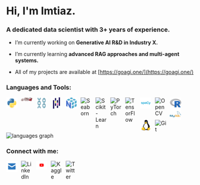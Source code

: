 <h1 align="left">Hi, I'm Imtiaz.</h1>
<h3 align="left">A dedicated data scientist with 3+ years of experience.</h3>

- I’m currently working on **Generative AI R&D in Industry X.**

- I’m currently learning **advanced RAG approaches and multi-agent systems.**

- All of my projects are available at [https://goagi.one/](https://goagi.one/)

<h3 align="left">Languages and Tools:</h3>
<p align="left">
  <img align="left" alt="Python" width="30px" style="padding-right:10px;" src="https://raw.githubusercontent.com/devicons/devicon/master/icons/python/python-original.svg" />
  <img align="left" alt="Crew AI" width="30px" style="padding-right:10px;" src="https://github.com/imtiazx/imtiazx/blob/main/icons/crewai.png" />
  <img align="left" alt="Langflow" width="30px" style="padding-right:10px;" src="https://github.com/imtiazx/imtiazx/blob/main/icons/langflow.png" />
  <img align="left" alt="Pandas" width="30px" style="padding-right:10px;" src="https://raw.githubusercontent.com/devicons/devicon/2ae2a900d2f041da66e950e4d48052658d850630/icons/pandas/pandas-original.svg" />
  <img align="left" alt="NumPy" width="30px" style="padding-right:10px;" src="https://raw.githubusercontent.com/devicons/devicon/master/icons/numpy/numpy-original.svg" />
  <img align="left" alt="Seaborn" width="30px" style="padding-right:10px;" src="https://seaborn.pydata.org/_images/logo-mark-lightbg.svg" />
  <img align="left" alt="Scikit-Learn" width="30px" style="padding-right:10px;" src="https://upload.wikimedia.org/wikipedia/commons/0/05/Scikit_learn_logo_small.svg" />
  <img align="left" alt="PyTorch" width="30px" style="padding-right:10px;" src="https://www.vectorlogo.zone/logos/pytorch/pytorch-icon.svg" />
  <img align="left" alt="TensorFlow" width="30px" style="padding-right:10px;" src="https://www.vectorlogo.zone/logos/tensorflow/tensorflow-icon.svg" />
  <img align="left" alt="SpaCy" width="30px" style="padding-right:10px;" src="https://github.com/imtiazx/imtiazx/blob/main/icons/spacy.png" />
  <img align="left" alt="OpenCV" width="30px" style="padding-right:10px;" src="https://www.vectorlogo.zone/logos/opencv/opencv-icon.svg" />
  <img align="left" alt="R" width="30px" style="padding-right:10px;" src="https://raw.githubusercontent.com/devicons/devicon/master/icons/r/r-original.svg" />
  <img align="left" alt="MySQL" width="30px" style="padding-right:10px;" src="https://raw.githubusercontent.com/devicons/devicon/master/icons/mysql/mysql-original-wordmark.svg" />
  <img align="left" alt="Linux" width="30px" style="padding-right:10px;" src="https://raw.githubusercontent.com/devicons/devicon/master/icons/linux/linux-original.svg" />
  <img align="left" alt="Git" width="30px" style="padding-right:10px;" src="https://www.vectorlogo.zone/logos/git-scm/git-scm-icon.svg" />
</p>
<br/>


###

<div align="left">
  <img src="https://github-readme-stats.vercel.app/api/top-langs?username=imtiazx&locale=en&hide_title=false&layout=compact&card_width=320&langs_count=5&theme=dracula&hide_border=false" height="150" alt="languages graph"/>
</div>

###

<h3 align="left">Connect with me:</h3>
<p align="left">
  <a href="mailto:imtiaz@goagi.one" onclick="navigator.clipboard.writeText('imtiaz@goagi.one')">
    <img align="left" alt="Email" width="30px" style="padding-right:10px;" src="https://github.com/imtiazx/imtiazx/blob/main/icons/mail.png" />
  </a>
  <a href="https://linkedin.com/in/imtiazx" target="blank">
    <img align="left" alt="LinkedIn" width="30px" style="padding-right:10px;" src="https://raw.githubusercontent.com/rahuldkjain/github-profile-readme-generator/master/src/images/icons/Social/linked-in-alt.svg" />
  </a>
  <a href="https://www.youtube.com/@GoAGI_One" target="blank">
    <img align="left" alt="YouTube" width="30px" style="padding-right:10px;" src="https://github.com/imtiazx/imtiazx/blob/main/icons/youtube.png" />
  </a>
  <a href="https://kaggle.com/ximtiazx" target="blank">
    <img align="left" alt="Kaggle" width="30px" style="padding-right:10px;" src="https://raw.githubusercontent.com/rahuldkjain/github-profile-readme-generator/master/src/images/icons/Social/kaggle.svg" />
  </a>
  <a href="https://twitter.com/goagi_one" target="blank">
    <img align="left" alt="Twitter" width="30px" style="padding-right:10px;" src="https://raw.githubusercontent.com/rahuldkjain/github-profile-readme-generator/master/src/images/icons/Social/twitter.svg" />
  </a>
</p>
<br />

